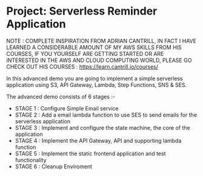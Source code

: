 # Project: Serverless Reminder Application

NOTE : COMPLETE INSPIRATION FROM ADRIAN CANTRILL, IN FACT I HAVE LEARNED A CONSIDERABLE AMOUNT OF MY AWS SKILLS FROM HIS COURSES, IF YOU YOURSELF ARE GETTING STARTED OR ARE INTERESTED IN THE AWS AND CLOUD COMPUTING WORLD, PLEASE GO CHECK OUT HIS COURSES : https://learn.cantrill.io/courses/

In this advanced demo you are going to implement a simple serverless application using S3, API Gateway, Lambda, Step Functions, SNS & SES.  

The advanced demo consists of 6 stages :-

- STAGE 1 : Configure Simple Email service 
- STAGE 2 : Add a email lambda function to use SES to send emails for the serverless application 
- STAGE 3 : Implement and configure the state machine, the core of the application
- STAGE 4 : Implement the API Gateway, API and supporting lambda function
- STAGE 5 : Implement the static frontend application and test functionality
- STAGE 6 : Cleanup Enviroment









